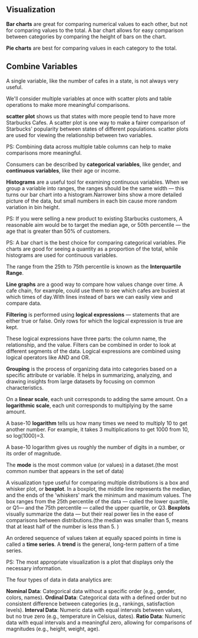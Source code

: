 ## Visualization

**Bar charts** are great for comparing numerical values to each other, but not for comparing values to the total. A bar chart allows for easy comparison between categories by comparing the height of bars on the chart. 

**Pie charts** are best for comparing values in each category to the total.

## Combine Variables

A single variable, like the number of cafes in a state, is not always very useful.

We'll consider multiple variables at once with scatter plots and table operations to make more meaningful comparisons.

**scatter plot** shows us that states with more people tend to have more Starbucks Cafes. A scatter plot is one way to make a fairer comparison of Starbucks' popularity between states of different populations. scatter plots are used for viewing the relationship between two variables.

PS: Combining data across multiple table columns can help to make comparisons more meaningful.

Consumers can be described by **categorical variables**, like gender, and **continuous variables**, like their age or income.

**Histograms** are a useful tool for examining continuous variables. When we group a variable into ranges, the ranges should be the same width — this turns our bar chart into a histogram.Narrower bins show a more detailed picture of the data, but small numbers in each bin cause more random variation in bin height.

PS: If you were selling a new product to existing Starbucks customers, A reasonable aim would be to target the median age, or 50th percentile — the age that is greater than 50% of customers.

PS: A bar chart is the best choice for comparing categorical variables. Pie charts are good for seeing a quantity as a proportion of the total, while histograms are used for continuous variables. 

The range from the 25th to 75th percentile is known as the **Interquartile Range**.

**Line graphs** are a good way to compare how values change over time. A cafe chain, for example, could use them to see which cafes are busiest at which times of day.With lines instead of bars we can easily view and compare data.

**Filtering** is performed using **logical expressions** — statements that are either true or false. Only rows for which the logical expression is true are kept.

These logical expressions have three parts: the column name, the relationship, and the value. Filters can be combined in order to look at different segments of the data. Logical expressions are combined using logical operators like AND and OR. 

**Grouping**  is the process of organizing data into categories based on a specific attribute or variable. It helps in summarizing, analyzing, and drawing insights from large datasets by focusing on common characteristics.

On a **linear scale**, each unit corresponds to adding the same amount. On a **logarithmic scale**, each unit corresponds to multiplying by the same amount.

A base-10 **logarithm** tells us how many times we need to multiply 10 to get another number. For example, it takes 3 multiplications to get 1000 from 10, so log⁡(1000)=3.

A base-10 logarithm gives us roughly the number of digits in a number, or its order of magnitude. 

The **mode** is the most common value (or values) in a dataset.(the most common number that appears in the set of data)

 A visualization type useful for comparing multiple distributions is a box and whisker plot, or **boxplot**. In a boxplot, the middle line represents the median, and the ends of the 'whiskers' mark the minimum and maximum values.
 The box ranges from the 25th percentile of the data — called the lower quartile, or Q1— and the 75th percentile — called the upper quartile, or Q3​. **Boxplots** visually summarize the data — but their real power lies in the ease of comparisons between distributions.(the median was smaller than 5, means that at least half of the number is less than 5. )

 An ordered sequence of values taken at equally spaced points in time is called a **time series**. A **trend** is the general, long-term pattern of a time series.

 PS: The most appropriate visualization is a plot that displays only the necessary information. 

 The four types of data in data analytics are:

**Nominal Data**: Categorical data without a specific order (e.g., gender, colors, names).
**Ordinal Data**: Categorical data with a defined order but no consistent difference between categories (e.g., rankings, satisfaction levels).
**Interval Data**: Numeric data with equal intervals between values, but no true zero (e.g., temperature in Celsius, dates).
**Ratio Data**: Numeric data with equal intervals and a meaningful zero, allowing for comparisons of magnitudes (e.g., height, weight, age).

